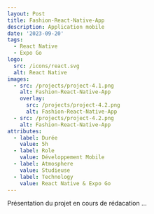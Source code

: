 ```yaml
---
layout: Post
title: Fashion-React-Native-App
description: Application mobile
date: '2023-09-20'
tags:
  - React Native
  - Expo Go
logo:
  src: /icons/react.svg
  alt: React Native
images:
  - src: /projects/project-4.1.png
    alt: Fashion-React-Native-App
    overlay:
      src: /projects/project-4.2.png
      alt: Fashion-React-Native-App
  - src: /projects/project-4.2.png
    alt: Fashion-React-Native-App
attributes:
  - label: Durée
    value: 5h
  - label: Role
    value: Développement Mobile
  - label: Atmosphere
    value: Studieuse
  - label: Technology
    value: React Native & Expo Go
---
```


Présentation du projet en cours de rédacation ...